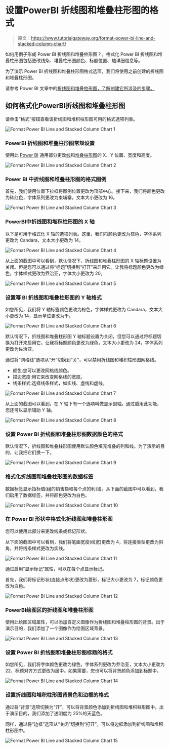 # 设置PowerBI 折线图和堆叠柱形图的格式

> 原文：<https://www.tutorialgateway.org/format-power-bi-line-and-stacked-column-chart/>

如何用例子形成 Power BI 折线图和堆叠柱形图？。格式化 Power BI 折线图和堆叠柱形图包括更改线条、堆叠柱形图颜色、标题位置、轴详细信息等。

为了演示 Power BI 折线图和堆叠柱形图格式选项，我们将使用之前创建的折线图和堆叠柱形图。

请参考 Power BI 文章中的[折线图和堆叠柱形图，了解创建它所涉及的步骤。](https://www.tutorialgateway.org/line-and-stacked-column-chart-in-power-bi/)

## 如何格式化PowerBI折线图和堆叠柱形图

请单击“格式”按钮查看该折线图和堆积柱形图可用的格式选项列表。

![Format Power BI Line and Stacked Column Chart 1](img/c3ddaad513823dabc9d028b8002c71e0.png)

### PowerBI 折线图和堆叠柱形图常规设置

使用此 [Power BI](https://www.tutorialgateway.org/power-bi-tutorial/) 通用部分更改[线](https://www.tutorialgateway.org/create-a-power-bi-line-chart/)和[堆叠柱形图](https://www.tutorialgateway.org/stacked-column-chart-in-power-bi/)的 X、Y 位置、宽度和高度。

![Format Power BI Line and Stacked Column Chart 2](img/2b230789ba091f8f341fa11e146cc33a.png)

### Power BI 中折线图和堆叠柱形图的格式图例

首先，我们使用位置下拉框将图例位置更改为顶部中心。接下来，我们将颜色更改为砖红色，字体系列更改为柬埔寨，文本大小更改为 16。

![Format Power BI Line and Stacked Column Chart 3](img/4a3dd18eb03d05312fceef7e4a22afcd.png)

### PowerBI中折线图和堆积柱形图的 X 轴

以下是可用于格式化 X 轴的选项列表。这里，我们将颜色更改为棕色，字体系列更改为 Candara，文本大小更改为 14。

![Format Power BI Line and Stacked Column Chart 4](img/2645bba994a4a131987a25fff2300189.png)

从上面的截图中可以看到，默认情况下，折线图和堆叠柱形图的 X 轴标题设置为关闭。但是您可以通过将“标题”切换到“打开”来启用它。让我将标题颜色更改为绿色，字体样式更改为乔治亚，字体大小更改为 20。

![Format Power BI Line and Stacked Column Chart 5](img/6d6002770f5f7375c6090fbc7139c6af.png)

### 设置幂 BI 折线图和堆叠柱形图的 Y 轴格式

如您所见，我们将 Y 轴标签颜色更改为棕色，字体样式更改为 Candara，文本大小更改为 14，显示单位更改为千。

![Format Power BI Line and Stacked Column Chart 6](img/491c64cc19c1d3589025a313e73e9b61.png)

默认情况下，折线图和堆叠柱形图 Y 轴标题设置为关闭，但您可以通过将标题切换为打开来启用它。让我将标题颜色更改为绿色，文本大小更改为 24，字体系列更改为佐治亚。

通过将“网格线”选项从“开”切换到“关”，可以禁用折线图和堆积柱形图网格线。

*   颜色:您可以更改网格线颜色。
*   描边宽度:用它来改变网格线的宽度。
*   线条样式:选择线条样式，如实线、虚线和虚线。

![Format Power BI Line and Stacked Column Chart 7](img/f64c55d15ec5c91a775b0443cc26a480.png)

从上面的截图可以看到，在 Y 轴下有一个选项叫做显示副轴。通过启用此功能，您还可以显示辅助 Y 轴。

![Format Power BI Line and Stacked Column Chart 8](img/34d223d78346ee57d565a68b562c5397.png)

### 设置 Power BI 折线图和堆叠柱形图数据颜色的格式

默认情况下，折线图和堆叠柱形图使用默认颜色填充堆叠的列和线。为了演示的目的，让我把它们换一下。

![Format Power BI Line and Stacked Column Chart 9](img/a2765b5a3cc18b0bb326b195d880c323.png)

### 格式化折线图和堆叠柱形图的数据标签

数据标签显示指标值(组的销售额和每个点的利润)。从下面的截图中可以看到，我们启用了数据标签，并将颜色更改为白色。

![Format Power BI Line and Stacked Column Chart 10](img/cf7cdcb4ec1160f06585203f246ef0a7.png)

### 在 Power BI 形状中格式化折线图和堆叠柱形图

您可以使用此部分来更改线条或标记形状。

从下面的截图中可以看到，我们将笔画宽度(线宽)更改为 4，将连接类型更改为斜角，并将线条样式更改为实线。

![Format Power BI Line and Stacked Column Chart 11](img/8674296c387c880432e24d15cd5b7ccb.png)

通过启用“显示标记”属性，可以在每个点显示标记。

首先，我们将标记形状(连接点形状)更改为菱形，标记大小更改为 7，标记颜色更改为白色。

![Format Power BI Line and Stacked Column Chart 12](img/6c3c3498e19ab8023987e1f9ba43fcae.png)

### PowerBI绘图区的折线图和堆叠柱形图

使用此绘图区域属性，可以添加自定义图像作为折线图和堆叠柱形图的背景。出于演示目的，我们添加了一个图像作为绘图区域背景。

![Format Power BI Line and Stacked Column Chart 13](img/93ce46f0d0fffa4048df03dcee5c3444.png)

### 设置 Power BI 折线图和堆叠柱形图标题的格式

如您所见，我们将字体颜色更改为绿色，字体系列更改为乔治亚，文本大小更改为 22，标题对齐方式更改为居中。如果需要，您也可以将背景颜色添加到标题中。

![Format Power BI Line and Stacked Column Chart 14](img/cadbf0e9dd6a3cd01f98e3f26b258d1b.png)

### 设置折线图和堆积柱形图背景色和边框的格式

通过将“背景”选项切换为“开”，可以将背景颜色添加到折线图和堆积柱形图中。出于演示目的，我们添加了透明度为 25%的天蓝色。

同样，通过将“边框”选项从“关闭”切换到“打开”，可以将边框添加到折线图和堆积柱形图中。

![Format Power BI Line and Stacked Column Chart 15](img/ed7f89d4ba15ecc420069c4d1abe31cc.png)